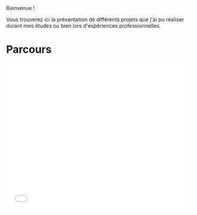 <meta charset="utf-8">
<head>
Bienvenue !

Vous trouverez ici la présentation de différents projets que j'ai pu réaliser durant mes études ou bien lors d'expériences professionnelles.
</head>

<script src="//d3js.org/d3.v3.min.js"></script>
<script src="./myVoronoi.js"></script>
  

<body>
  <h1>Parcours</h1>
  
<iframe width="100%" height="400" src="//jsfiddle.net/sgu5dc0k/406/embedded/result/" allowpaymentrequest frameborder="0"></iframe>

</body>
